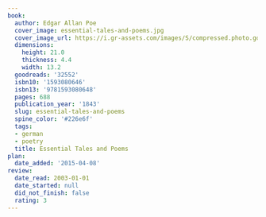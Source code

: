 ```yaml
---
book:
  author: Edgar Allan Poe
  cover_image: essential-tales-and-poems.jpg
  cover_image_url: https://i.gr-assets.com/images/S/compressed.photo.goodreads.com/books/1328753072l/32552._SX98_.jpg
  dimensions:
    height: 21.0
    thickness: 4.4
    width: 13.2
  goodreads: '32552'
  isbn10: '1593080646'
  isbn13: '9781593080648'
  pages: 688
  publication_year: '1843'
  slug: essential-tales-and-poems
  spine_color: '#226e6f'
  tags:
  - german
  - poetry
  title: Essential Tales and Poems
plan:
  date_added: '2015-04-08'
review:
  date_read: 2003-01-01
  date_started: null
  did_not_finish: false
  rating: 3
---
```

